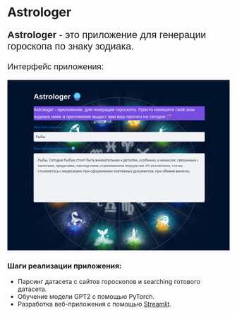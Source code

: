 # Astrologer
<p style="font-family:sans-serif; font-size: 22px"> <b> Astrologer </b> - это приложение для генерации гороскопа по знаку зодиака.</p>
<p style="font-family:sans-serif; font-size: 19px"> Интерфейс приложения: </p>
<p align="center"> <img src="./images/image1.png" alt="avpuzynina" /> </p>

### Шаги реализации приложения:

- Парсинг датасета с сайтов гороскопов и searching готового датасета.
- Обучение модели GPT2 с помощью PyTorch.
- Разработка веб-приложения с помощью [Streamlit](https://streamlit.io/).



